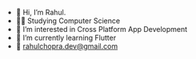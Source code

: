 - 👋 Hi, I’m Rahul.
- 🧑‍🎓 Studying Computer Science
- 👀 I’m interested in Cross Platform App Development
- 🌱 I’m currently learning Flutter 
- 📧 rahulchopra.dev@gmail.com
<!---
rahulchopra-dev/rahulchopra-dev is a ✨ special ✨ repository because its `README.md` (this file) appears on your GitHub profile.
You can click the Preview link to take a look at your changes.
--->
